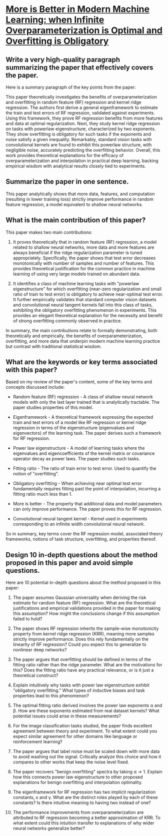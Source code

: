 # [More is Better in Modern Machine Learning: when Infinite   Overparameterization is Optimal and Overfitting is Obligatory](https://arxiv.org/abs/2311.14646)

## Write a very high-quality paragraph summarizing the paper that effectively covers the paper.

 Here is a summary paragraph of the key points from the paper:

This paper theoretically investigates the benefits of overparameterization and overfitting in random feature (RF) regression and kernel ridge regression. The authors first derive a general eigenframework to estimate the train and test errors of RF regression, validated against experiments. Using this framework, they prove RF regression benefits from more features and data at optimal regularization. Next, they study kernel ridge regression on tasks with powerlaw eigenstructure, characterized by two exponents. They show overfitting is obligatory for such tasks if the exponents and noise satisfy a given inequality. Remarkably, standard vision tasks with convolutional kernels are found to exhibit this powerlaw structure, with negligible noise, accurately predicting the overfitting behavior. Overall, this work provides theoretical explanations for the efficacy of overparameterization and interpolation in practical deep learning, backing empirical wisdom with analytical results closely tied to experiments.


## Summarize the paper in one sentence.

 This paper analytically shows that more data, features, and computation (resulting in lower training loss) strictly improve performance in random feature regression, a model equivalent to shallow neural networks.


## What is the main contribution of this paper?

 This paper makes two main contributions:

1. It proves theoretically that in random feature (RF) regression, a model related to shallow neural networks, more data and more features are always beneficial if the ridge regularization parameter is tuned appropriately. Specifically, the paper shows that test error decreases monotonically with number of samples and number of features. This provides theoretical justification for the common practice in machine learning of using very large models trained on abundant data.

2. It identifies a class of machine learning tasks with "powerlaw eigenstructure" for which overfitting (near-zero regularization and small ratio of train to test error) is obligatory to achieve near-optimal test error. It further empirically validates that standard computer vision datasets and convolutional neural tangent kernels fall into this class of tasks, exhibiting the obligatory overfitting phenomenon in experiments. This provides an elegant theoretical explanation for the necessity and benefit of strong overfitting commonly observed in practice.

In summary, the main contributions relate to formally demonstrating, both theoretically and empirically, the benefits of overparameterization, overfitting, and more data that underpin modern machine learning practice but contrast with traditional statistical wisdom.


## What are the keywords or key terms associated with this paper?

 Based on my review of the paper's content, some of the key terms and concepts discussed include:

- Random feature (RF) regression - A class of shallow neural network models with only the last layer trained that is analytically tractable. The paper studies properties of this model.

- Eigenframework - A theoretical framework expressing the expected train and test errors of a model like RF regression or kernel ridge regression in terms of the eigenstructure (eigenvalues and eigenvectors) of the learning task. The paper derives such a framework for RF regression. 

- Power law eigenstructure - A model of learning tasks where the eigenvalues and eigencoefficients of the kernel matrix or covariance operator decay as power laws. The paper studies such tasks.

- Fitting ratio - The ratio of train error to test error. Used to quantify the notion of "overfitting".

- Obligatory overfitting - When achieving near optimal test error fundamentally requires fitting past the point of interpolation, incurring a fitting ratio much less than 1.

- More is better - The property that additional data and model parameters can only improve performance. The paper proves this for RF regression.

- Convolutional neural tangent kernel - Kernel used in experiments corresponding to an infinite width convolutional neural network.

So in summary, key terms cover the RF regression model, associated theory frameworks, notions of task structure, overfitting, and properties thereof.


## Design 10 in-depth questions about the method proposed in this paper and avoid simple questions.

 Here are 10 potential in-depth questions about the method proposed in this paper:

1. The paper assumes Gaussian universality when deriving the risk estimate for random feature (RF) regression. What are the theoretical justifications and empirical validations provided in the paper for making this assumption? How might the conclusions change if this assumption failed to hold?

2. The paper shows RF regression inherits the sample-wise monotonicity property from kernel ridge regression (KRR), meaning more samples strictly improve performance. Does this rely fundamentally on the linearity of RF regression? Could you expect this to generalize to nonlinear deep networks? 

3. The paper argues that overfitting should be defined in terms of the fitting ratio rather than the ridge parameter. What are the motivations for this? Does the fitting ratio have any practical relevance, or is it just a theoretical construct? 

4. Explain intuitively why tasks with power law eigenstructure exhibit "obligatory overfitting." What types of inductive biases and task properties lead to this phenomenon?

5. The optimal fitting ratio derived involves the power law exponents α and β. How are these exponents estimated from real dataset kernels? What potential issues could arise in these measurements?  

6. For the image classification tasks studied, the paper finds excellent agreement between theory and experiment. To what extent could you expect similar agreement for other domains like language or reinforcement learning?

7. The paper argues that label noise must be scaled down with more data to avoid washing out the signal. Critically analyze this choice and how it compares to other works that keep the noise level fixed.

8. The paper recovers "benign overfitting" spectra by taking α → 1. Explain how this connects power law eigenstructure to other proposed explanations for benign overfitting and interpolation optimality.

9. The eigenframework for RF regression has two implicit regularization constants, κ and γ. What are the distinct roles played by each of these constants? Is there intuitive meaning to having two instead of one?

10. The performance improvements from overparameterization are attributed to RF regression becoming a better approximation of KRR. To what extent could this intuition transfer to explanations of why wider neural networks generalize better?
